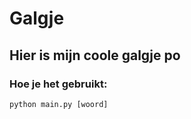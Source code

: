 # Galgje

## Hier is mijn coole galgje po

### Hoe je het gebruikt:

```
python main.py [woord]
```

